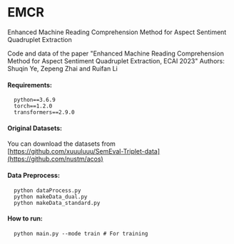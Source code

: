 # EMCR
Enhanced Machine Reading Comprehension Method for Aspect Sentiment Quadruplet Extraction

Code and data of the paper "Enhanced Machine Reading Comprehension Method for Aspect Sentiment Quadruplet Extraction, ECAI 2023"
Authors: 	Shuqin Ye, Zepeng Zhai and Ruifan Li

#### Requirements:

```
  python==3.6.9
  torch==1.2.0
  transformers==2.9.0
```
#### Original Datasets:

You can download the datasets from [https://github.com/xuuuluuu/SemEval-Triplet-data](https://github.com/nustm/acos)

#### Data Preprocess:

```
  python dataProcess.py
  python makeData_dual.py
  python makeData_standard.py
```

#### How to run:

```
  python main.py --mode train # For training
```
